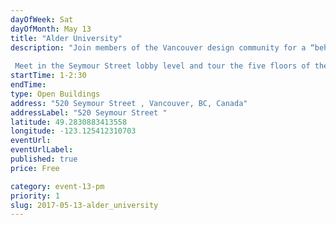 ```yaml
---
dayOfWeek: Sat
dayOfMonth: May 13
title: "Alder University"
description: "Join members of the Vancouver design community for a “behind the scenes” guided tour of the new Adler University downtown Vancouver campus. Experience the process and results of integrating architecture, interior design and communication design to create a brand-expressive higher educational environment. Susan Mavor and Brian Wakelin, Principals of PUBLIC: Architecture + Communication will share stories from the design trenches in creating a new campus for this private institution focussed on Masters' programs in social psychology.  Meet in the Seymour Street lobby level and tour the five floors of the school to hear about creating exterior campus presence within an interior design project. Find out about the challenges of making significant architectural moves in a building where they're already pouring concrete. Comment on the use of environmental graphic design to express mission, vision and values."
startTime: 1-2:30
endTime: 
type: Open Buildings
address: "520 Seymour Street , Vancouver, BC, Canada"
addressLabel: "520 Seymour Street "
latitude: 49.2830883413558
longitude: -123.125412310703
eventUrl: 
eventUrlLabel: 
published: true
price: Free

category: event-13-pm
priority: 1
slug: 2017-05-13-alder_university
---
```

